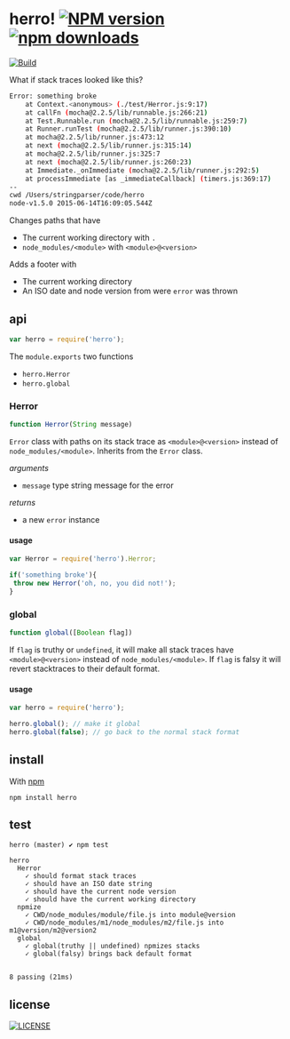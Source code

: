 # herro! [![NPM version][badge-npm]][link-npm][![npm downloads][badge-donwloads]][link-npm]

[![Build][badge-build]][link-build]

What if stack traces looked like this?

```sh
Error: something broke
    at Context.<anonymous> (./test/Herror.js:9:17)
    at callFn (mocha@2.2.5/lib/runnable.js:266:21)
    at Test.Runnable.run (mocha@2.2.5/lib/runnable.js:259:7)
    at Runner.runTest (mocha@2.2.5/lib/runner.js:390:10)
    at mocha@2.2.5/lib/runner.js:473:12
    at next (mocha@2.2.5/lib/runner.js:315:14)
    at mocha@2.2.5/lib/runner.js:325:7
    at next (mocha@2.2.5/lib/runner.js:260:23)
    at Immediate._onImmediate (mocha@2.2.5/lib/runner.js:292:5)
    at processImmediate [as _immediateCallback] (timers.js:369:17)
--
cwd /Users/stringparser/code/herro
node-v1.5.0 2015-06-14T16:09:05.544Z
```
Changes paths that have
 - The current working directory with `.`
 - `node_modules/<module>` with `<module>@<version>`

Adds a footer with
 - The current working directory
 - An ISO date and node version from were `error` was thrown

## api
```js
var herro = require('herro');
```

The `module.exports` two functions
 - `herro.Herror`
 - `herro.global`

### Herror
```js
function Herror(String message)
```
`Error` class with paths on its stack trace as `<module>@<version>`
instead of `node_modules/<module>`. Inherits from the `Error` class.

_arguments_
- `message` type string message for the error

_returns_
- a new `error` instance

#### usage
```js
var Herror = require('herro').Herror;

if('something broke'){
 throw new Herror('oh, no, you did not!');
}
```

### global
```js
function global([Boolean flag])
```

If `flag` is truthy or `undefined`, it will make all stack traces
have `<module>@<version>` instead of `node_modules/<module>`. If `flag` is falsy it will revert stacktraces to their default format.

#### usage
```js
var herro = require('herro');

herro.global(); // make it global
herro.global(false); // go back to the normal stack format
```

## install

With [npm](https://www.npmjs.com)

```
npm install herro
```

## test

```
herro (master) ✔ npm test

herro
  Herror
    ✓ should format stack traces
    ✓ should have an ISO date string
    ✓ should have the current node version
    ✓ should have the current working directory
  npmize
    ✓ CWD/node_modules/module/file.js into module@version
    ✓ CWD/node_modules/m1/node_modules/m2/file.js into m1@version/m2@version2
  global
    ✓ global(truthy || undefined) npmizes stacks
    ✓ global(falsy) brings back default format


8 passing (21ms)
```

## license

[![LICENSE](http://img.shields.io/npm/l/herro.svg?style=flat-square)](http://opensource.org/licenses/MIT)

<!-- links, etc -->

[link-npm]: http://www.npmjs.org/package/herro
[link-build]: https://travis-ci.org/stringparser/herro/builds

[badge-npm]: http://img.shields.io/npm/v/herro.svg?style=flat-square
[badge-build]: http://img.shields.io/travis/stringparser/herro/master.svg?style=flat-square
[badge-donwloads]: http://img.shields.io/npm/dm/herro.svg?style=flat-square

